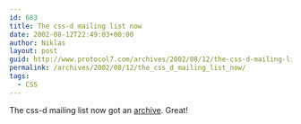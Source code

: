 ```yaml
---
id: 683
title: The css-d mailing list now
date: 2002-08-12T22:49:03+00:00
author: Niklas
layout: post
guid: http://www.protocol7.com/archives/2002/08/12/the-css-d-mailing-list-now/
permalink: /archives/2002/08/12/the_css_d_mailing_list_now/
tags:
  - CSS
---
```

<div class='microid-0e780c42aa57a693d6f69003a8fb14c0e1a941f1'>
  <p>
    The css-d mailing list now got an <a href="http://archivist.incutio.com/css-discuss/">archive</a>. Great!
  </p>
</div>